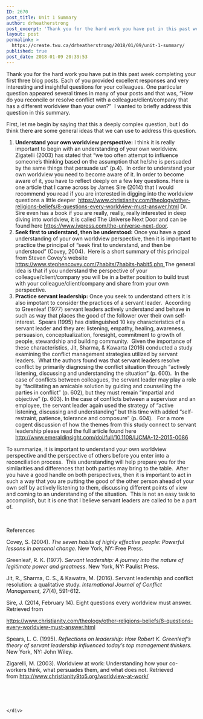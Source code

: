 ```yaml
---
ID: 2670
post_title: Unit 1 Summary
author: drheatherstrong
post_excerpt: 'Thank you for the hard work you have put in this past week completing your first three blog posts. Each of you provided excellent responses and very interesting and insightful questions for your colleagues. One particular question appeared several times in many of your posts and that was, &ldquo;How do you reconcile or resolve conflict [&hellip;]'
layout: post
permalink: >
  https://create.twu.ca/drheatherstrong/2018/01/09/unit-1-summary/
published: true
post_date: 2018-01-09 20:39:53
---
```

Thank you for the hard work you have put in this past week completing your first three blog posts. Each of you provided excellent responses and very interesting and insightful questions for your colleagues. One particular question appeared several times in many of your posts and that was, &#8220;How do you reconcile or resolve conflict with a colleague/client/company that has a different worldview than your own?&#8221;  I wanted to briefly address this question in this summary.

First, let me begin by saying that this a deeply complex question, but I do think there are some general ideas that we can use to address this question.

<ol>
<li><strong>Understand your own worldview perspective:</strong> I think it is really important to begin with an understanding of your own worldview.  Zigatelli (2003) has stated that &#8220;we too often attempt to influence someone&#8217;s thinking based on the assumption that he/she is persuaded by the same things that persuade us&#8221; (p.4).  In order to understand your own worldview you need to become aware of it. In order to become aware of it, you have to reflect deeply on a few key questions. Here is one article that I came across by James Sire (2014) that I would recommend you read if you are interested in digging into the worldview questions a little deeper  <a href="https://www.christianity.com/theology/other-religions-beliefs/8-questions-every-worldview-must-answer.html">https://www.christianity.com/theology/other-religions-beliefs/8-questions-every-worldview-must-answer.html</a> Dr. Sire even has a book if you are really, really, really interested in deep diving into worldview, it is called The Universe Next Door and can be found here <a href="https://www.ivpress.com/the-universe-next-door">https://www.ivpress.com/the-universe-next-door</a>.</li>
<li><strong>Seek first to understand, then be understood:</strong> Once you have a good understanding of your own worldview perspective, then it is important to practice the principal of &#8220;seek first to understand, and then be understood&#8221; (Covey, 2004).  Here is a short summary of this principal from Steven Covey&#8217;s website <a href="https://www.stephencovey.com/7habits/7habits-habit5.php">https://www.stephencovey.com/7habits/7habits-habit5.php </a>The general idea is that if you understand the perspective of your colleague/client/company you will be in a better position to build trust with your colleague/client/company and share from your own perspective.</li>
<li><strong>Practice servant leadership:</strong> Once you seek to understand others it is also impotant to consider the practices of a servant leader.  According to Greenleaf (1977) servant leaders actively understand and behave in such as way that places the good of the follower over their own self-interest.  Spears (1995) has distinguished 10 key characteristics of a servant leader and they are: listening, empathy, healing, awareness, persuasion, conceptualization, foresight, commitment to growth of people, stewardship and building community.  Given the importance of these characteristics, Jit, Sharma, &amp; Kawarta (2016) conducted a study examining the conflict management strategies utilized by servant leaders.  What the authors found was that servant leaders resolve conflict by primarily diagnosing the conflict situation through &#8220;actively listening, discussing and understanding the situation&#8221; (p. 600).  In the case of conflicts between colleagues, the servant leader may play a role by &#8220;facilitating an amicable solution by guiding and counselling the parties in conflict&#8221; (p. 602), but they must remain &#8220;impartial and objective&#8221; (p. 603). In the case of conflicts between a supervisor and an employee, the servant leader again used the strategy of &#8220;active listening, discussing and understanding&#8221; but this time with added &#8220;self-restraint, patience, tolerance and composure&#8221; (p. 604).   For a more cogent discussion of how the themes from this study connect to servant leadership please read the full article found here <a href="http://www.emeraldinsight.com/doi/full/10.1108/IJCMA-12-2015-0086">http://www.emeraldinsight.com/doi/full/10.1108/IJCMA-12-2015-0086</a></li>
</ol>

To summarize, it is important to understand your own worldview perspective and the perspective of others before you enter into a reconciliation process.  This understanding will help prepare you for the similarities and differences that both parties may bring to the table.  After you have a good handle on both perspectives, then it is important to act in such a way that you are putting the good of the other person ahead of your own self by actively listening to them, discussing different points of view and coming to an understanding of the situation.  This is not an easy task to accomplish, but it is one that I believe servant leaders are called to be a part of.

&nbsp;

References

Covey, S. (2004). <em>The seven habits of highly effective people: Powerful lessons in personal change</em>. New York, NY: Free Press.

Greenleaf, R. K. (1977). <em>Servant leadership: A journey into the nature of legitimate power and greatness</em>. New York, NY: Paulist Press.

Jit, R., Sharma, C. S., &amp; Kawatra, M. (2016). Servant leadership and conflict resolution: a qualitative study. <em>International Journal of Conflict Management, 27</em>(4), 591-612.

Sire, J. (2014, February 14). Eight questions every worldview must answer. Retrieved from

https://www.christianity.com/theology/other-religions-beliefs/8-questions-every-worldview-must-answer.html

Spears, L. C. (1995). <em>Reflections on leadership: How Robert K. Greenleaf&#8217;s theory of servant leadership influenced today&#8217;s top management thinkers.</em> New York, NY: John Wiley.

Zigarelli, M. (2003). Worldview at work: Understanding how your co-workers think, what persuades them, and what does not. Retrieved from http://www.christianity9to5.org/worldview-at-work/

&nbsp;

&nbsp;

<div id="themify_builder_content-40" data-postid="40" class="themify_builder_content themify_builder_content-40 themify_builder">

    </div>

<!-- /themify_builder_content -->